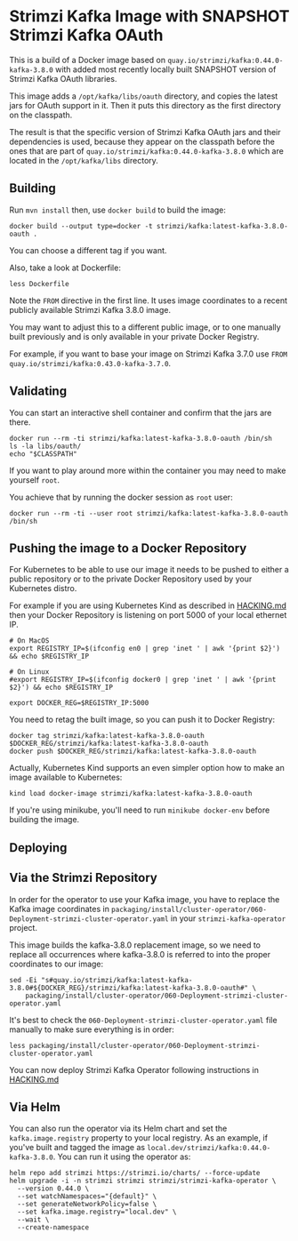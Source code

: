 Strimzi Kafka Image with SNAPSHOT Strimzi Kafka OAuth
=====================================================

This is a build of a Docker image based on `quay.io/strimzi/kafka:0.44.0-kafka-3.8.0` with added most recently locally built SNAPSHOT version of Strimzi Kafka OAuth libraries.

This image adds a `/opt/kafka/libs/oauth` directory, and copies the latest jars for OAuth support in it.
Then it puts this directory as the first directory on the classpath.

The result is that the specific version of Strimzi Kafka OAuth jars and their dependencies is used, because they appear on the classpath before the ones that are part of `quay.io/strimzi/kafka:0.44.0-kafka-3.8.0` which are located in the `/opt/kafka/libs` directory.


Building
--------

Run `mvn install` then, use `docker build` to build the image:

    docker build --output type=docker -t strimzi/kafka:latest-kafka-3.8.0-oauth .

You can choose a different tag if you want.

Also, take a look at Dockerfile:

    less Dockerfile
    
Note the `FROM` directive in the first line. It uses image coordinates to a recent publicly available Strimzi Kafka 3.8.0 image.

You may want to adjust this to a different public image, or to one manually built previously and is only available in your private Docker Registry.

For example, if you want to base your image on Strimzi Kafka 3.7.0 use `FROM quay.io/strimzi/kafka:0.43.0-kafka-3.7.0`.


Validating
----------

You can start an interactive shell container and confirm that the jars are there.

    docker run --rm -ti strimzi/kafka:latest-kafka-3.8.0-oauth /bin/sh
    ls -la libs/oauth/
    echo "$CLASSPATH"
    
If you want to play around more within the container you may need to make yourself `root`.

You achieve that by running the docker session as `root` user:

    docker run --rm -ti --user root strimzi/kafka:latest-kafka-3.8.0-oauth /bin/sh



Pushing the image to a Docker Repository
--------------------------------------

For Kubernetes to be able to use our image it needs to be pushed to either a public repository or to the private Docker Repository used by your Kubernetes distro.

For example if you are using Kubernetes Kind as described in [HACKING.md](../../../HACKING.md) then your Docker Repository is listening on port 5000 of your local ethernet IP.

    # On MacOS
    export REGISTRY_IP=$(ifconfig en0 | grep 'inet ' | awk '{print $2}') && echo $REGISTRY_IP 

    # On Linux
    #export REGISTRY_IP=$(ifconfig docker0 | grep 'inet ' | awk '{print $2}') && echo $REGISTRY_IP 

    export DOCKER_REG=$REGISTRY_IP:5000
    
You need to retag the built image, so you can push it to Docker Registry:

    docker tag strimzi/kafka:latest-kafka-3.8.0-oauth $DOCKER_REG/strimzi/kafka:latest-kafka-3.8.0-oauth
    docker push $DOCKER_REG/strimzi/kafka:latest-kafka-3.8.0-oauth

Actually, Kubernetes Kind supports an even simpler option how to make an image available to Kubernetes:

    kind load docker-image strimzi/kafka:latest-kafka-3.8.0-oauth 
    
If you're using minikube, you'll need to run `minikube docker-env` before building the image.

Deploying
---------

## Via the Strimzi Repository

In order for the operator to use your Kafka image, you have to replace the Kafka image coordinates in `packaging/install/cluster-operator/060-Deployment-strimzi-cluster-operator.yaml` in your `strimzi-kafka-operator` project.

This image builds the kafka-3.8.0 replacement image, so we need to replace all occurrences where kafka-3.8.0 is referred to into the proper coordinates to our image:

    sed -Ei "s#quay.io/strimzi/kafka:latest-kafka-3.8.0#${DOCKER_REG}/strimzi/kafka:latest-kafka-3.8.0-oauth#" \
        packaging/install/cluster-operator/060-Deployment-strimzi-cluster-operator.yaml


It's best to check the `060-Deployment-strimzi-cluster-operator.yaml` file manually to make sure everything is in order:

    less packaging/install/cluster-operator/060-Deployment-strimzi-cluster-operator.yaml


You can now deploy Strimzi Kafka Operator following instructions in [HACKING.md](../../../HACKING.md)

## Via Helm

You can also run the operator via its Helm chart and set the `kafka.image.registry` property to your local registry. As an example, if you've built and tagged the image as `local.dev/strimzi/kafka:0.44.0-kafka-3.8.0`. You can run it using the operator as:

    helm repo add strimzi https://strimzi.io/charts/ --force-update
    helm upgrade -i -n strimzi strimzi strimzi/strimzi-kafka-operator \
      --version 0.44.0 \
      --set watchNamespaces="{default}" \
      --set generateNetworkPolicy=false \
      --set kafka.image.registry="local.dev" \
      --wait \
      --create-namespace